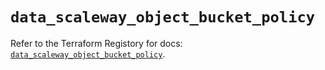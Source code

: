 # `data_scaleway_object_bucket_policy`

Refer to the Terraform Registory for docs: [`data_scaleway_object_bucket_policy`](https://registry.terraform.io/providers/scaleway/scaleway/2.22.0/docs/data-sources/object_bucket_policy).

